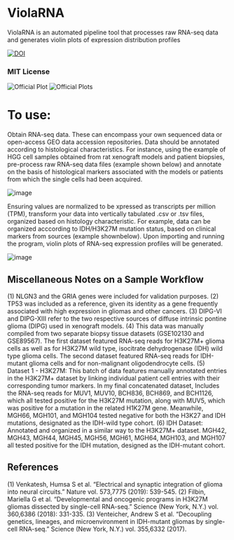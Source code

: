 # ViolaRNA
ViolaRNA is an automated pipeline tool that processes raw RNA-seq data and generates violin plots of expression distribution profiles

<a href="https://zenodo.org/badge/latestdoi/634778015"><img src="https://zenodo.org/badge/634778015.svg" alt="DOI"></a>

### MIT License


![Official Plot](https://github.com/henrylowgh/ViolaRNA/assets/131828718/b753e3d3-3c69-404e-b89a-82a73f91348f)
![Official Plots](https://github.com/henrylowgh/ViolaRNA/assets/131828718/2d183778-1f36-425e-85fc-56fc0de30f9c) 



# To use:

Obtain RNA-seq data. These can encompass your own sequenced data or open-access GEO data accession repositories. Data should be annotated according to histological characteristics. For instance, using the example of HGG cell samples obtained from rat xenograft models and patient biopsies, pre-process raw RNA-seq data files (example shown below) and annotate on the basis of histological markers associated with the models or patients from which the single cells had been acquired. 

![image](https://github.com/henrylowgh/ViolaRNA/assets/131828718/fcfa4ac7-2388-454c-a522-4babd231e839)

Ensuring values are normalized to be xpressed as transcripts per million (TPM), transform your data into vertically tabulated .csv or .tsv files, organized based on histology characteristic. For example, data can be organized acccording to IDH/H3K27M mutation status, based on clinical markers from sources (example shownbelow). Upon importing and running the program, violin plots of RNA-seq expression profiles will be generated.

![image](https://github.com/henrylowgh/ViolaRNA/assets/131828718/13f22f47-ac64-4e1b-8ee3-cbb73aa3bda2)

## Miscellaneous Notes on a Sample Workflow
(1)	NLGN3 and the GRIA genes were included for validation purposes.
(2)	TP53 was included as a reference, given its identity as a gene frequently associated with high expression in gliomas and other cancers.
(3)	DIPG-VI and DIPG-XIII refer to the two respective sources of diffuse intrinsic pontine glioma (DIPG) used in xenograft models.
(4)	This data was manually compiled from two separate biopsy tissue datasets (GSE102130 and GSE89567). The first dataset featured RNA-seq reads for H3K27M+ glioma cells as well as for H3K27M wild type, isocitrate dehydrogenase (IDH) wild type glioma cells. The second dataset featured RNA-seq reads for IDH-mutant glioma cells and for non-malignant oligodendrocyte cells.
(5)	Dataset 1 - H3K27M: This batch of data features manually annotated entries in the H3K27M+ dataset by linking individual patient cell entries with their corresponding tumor markers. In my final concatenated dataset, Includes the RNA-seq reads for  MUV1, MUV10, BCH836, BCH869, and BCH1126, which all tested positive for the H3K27M mutation, along with MUV5, which was positive for a mutation in the related H1K27M gene. Meanwhile, MGH66, MGH101, and MGH104 tested negative for both the H3K27 and IDH mutations, designated as the IDH-wild type cohort. 
(6)	IDH Dataset: Annotated and organized in a similar way to the H3K27M+ dataset. MGH42, MGH43, MGH44, MGH45, MGH56, MGH61, MGH64, MGH103, and MGH107 all tested positive for the IDH mutation, designed as the IDH-mutant cohort.

## References
(1)	Venkatesh, Humsa S et al. “Electrical and synaptic integration of glioma into neural circuits.” Nature vol. 573,7775 (2019): 539-545. 
(2)	Filbin, Mariella G et al. “Developmental and oncogenic programs in H3K27M gliomas dissected by single-cell RNA-seq.” Science (New York, N.Y.) vol. 360,6386 (2018): 331-335.
(3)	Venteicher, Andrew S et al. “Decoupling genetics, lineages, and microenvironment in IDH-mutant gliomas by single-cell RNA-seq.” Science (New York, N.Y.) vol. 355,6332 (2017).
